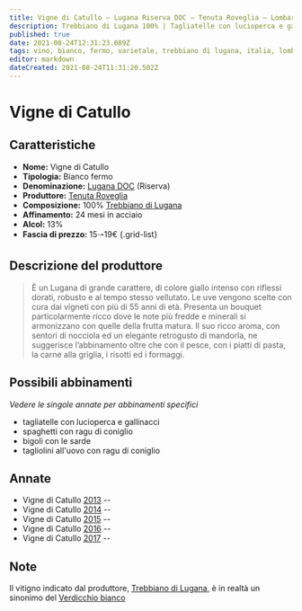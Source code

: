 ```yaml
---
title: Vigne di Catullo – Lugana Riserva DOC – Tenuta Roveglia – Lombardia (IT) – 15🠒19€ – 3★-5★
description: Trebbiano di Lugana 100% | Tagliatelle con lucioperca e gallinacci – Spaghetti con ragu di coniglio – Bigoli con le sarde – Tagliolini all'uovo con ragu di coniglio
published: true
date: 2021-08-24T12:31:23.089Z
tags: vino, bianco, fermo, varietale, trebbiano di lugana, italia, lombardia, tagliatelle con lucioperca e gallinacci, spaghetti con ragu di coniglio, bigoli con le sarde, tagliolini all'uovo con ragu di coniglio, 15🠒19€, 5 stelle
editor: markdown
dateCreated: 2021-08-24T11:31:20.502Z
---
```


# Vigne di Catullo

## Caratteristiche
- **Nome:** Vigne di Catullo
- **Tipologia:** Bianco fermo
- **Denominazione:** [Lugana DOC](/denominazioni/Italia/Lombardia/DOC/Lugana) (Riserva)
- **Produttore:** [Tenuta Roveglia](/produttori/Italia/Lombardia/Tenuta-Roveglia) 
- **Composizione:** 100% [Trebbiano di Lugana](/vitigni/Italia/bacca-bianca/trebbiano-di-lugana)
- **Affinamento:** 24 mesi in acciaio
- **Alcol:** 13%
- **Fascia di prezzo:** 15🠒19€
{.grid-list}

## Descrizione del produttore

> È un Lugana di grande carattere, di colore giallo  intenso con riflessi dorati, robusto e al tempo stesso vellutato. Le  uve vengono scelte con cura dai vigneti con più di 55 anni di età. Presenta un bouquet particolarmente ricco dove le note più fredde e minerali si armonizzano con quelle della frutta matura. Il suo ricco  aroma, con sentori di nocciola ed un elegante retrogusto di mandorla, ne suggerisce l’abbinamento oltre che con il pesce, con i piatti di pasta, la carne alla griglia, i risotti ed i formaggi. 

## Possibili abbinamenti
*Vedere le singole annate per abbinamenti specifici*

- tagliatelle con lucioperca e gallinacci 
- spaghetti con ragu di coniglio 
- bigoli con le sarde 
- tagliolini all'uovo con ragu di coniglio

## Annate
- Vigne di Catullo [2013](/vini/Italia/Lombardia/Tenuta-Roveglia/Vigne-di-Catullo/2013) -- <span class="star-5"></span>
- Vigne di Catullo [2014](/vini/Italia/Lombardia/Tenuta-Roveglia/Vigne-di-Catullo/2014) -- <span class="star-3"></span>
- Vigne di Catullo [2015](/vini/Italia/Lombardia/Tenuta-Roveglia/Vigne-di-Catullo/2015) -- <span class="star-5"></span>
- Vigne di Catullo [2016](/vini/Italia/Lombardia/Tenuta-Roveglia/Vigne-di-Catullo/2016) -- <span class="star-5"></span>
- Vigne di Catullo [2017](/vini/Italia/Lombardia/Tenuta-Roveglia/Vigne-di-Catullo/2017) -- <span class="star-5"></span>

## Note

Il vitigno indicato dal produttore, [Trebbiano di Lugana](/vitigni/Italia/bacca-bianca/trebbiano-di-lugana), è in realtà un sinonimo del [Verdicchio bianco](/vitigni/Italia/bacca-bianca/verdicchio-bianco)



